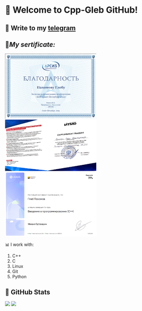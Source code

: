 # <p><strong> &#128205; Welcome to Cpp-Gleb GitHub!</strong> 


## &#128242; Write to my <a href="https://t.me/Cpp_Gleb">telegram </a> 


## &#128209;***My sertificate:***
<div flex-flow: row nowrap; align-items:center; align-content:center; justify-content: spase-between; display: flex;>
<img src="https://github.com/Cpp-Gleb/Cpp-Gleb/blob/main/%D0%A1%D0%BD%D0%B8%D0%BC%D0%BE%D0%BA%20%D1%8D%D0%BA%D1%80%D0%B0%D0%BD%D0%B0%202023-10-22%20230911.png" style="width: 300px;">
<img src="https://github.com/Cpp-Gleb/Cpp-Gleb/blob/main/%D0%A1%D0%BD%D0%B8%D0%BC%D0%BE%D0%BA%20%D1%8D%D0%BA%D1%80%D0%B0%D0%BD%D0%B0%202023-10-22%20231030.png" style="width: 300px;">
<img src="https://github.com/Cpp-Gleb/Cpp-Gleb/blob/main/%D0%A1%D0%BD%D0%B8%D0%BC%D0%BE%D0%BA%20%D1%8D%D0%BA%D1%80%D0%B0%D0%BD%D0%B0%202023-10-22%20231051.png" style="width: 300px; "><br>
</div>


&#128202; I work with:
1. C++
2. C
3. Linux
4. Git
5. Python

## &#128270; GitHub Stats

<p>
  <img src = "https://github-readme-stats.vercel.app/api/top-langs/?username=Cpp-Gleb">
  <img src = "https://github-readme-stats.vercel.app/api?username=Cpp-Gleb&show_icons=true&line_height=33&count_private=true">
</p>


